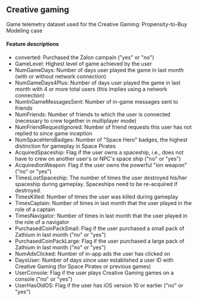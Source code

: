 ## Creative gaming

Game telemetry dataset used for the Creative Gaming: Propensity-to-Buy Modeling case

#### Feature descriptions

* converted: Purchased the Zalon campain ("yes" or "no")
* GameLevel: Highest level of game achieved by the user
* NumGameDays: Number of days user played the game in last month (with or without network connection)
* NumGameDays4Plus: Number of days user played the game in last month with 4 or more total users (this implies using a network connection)
* NumInGameMessagesSent: Number of in-game messages sent to friends
* NumFriends: Number of friends to which the user is connected (necessary to crew together in multiplayer mode) 
* NumFriendRequestIgnored: Number of friend requests this user has not replied to since game inception
* NumSpaceHeroBadges: Number of "Space Hero" badges, the highest distinction for gameplay in Space Pirates
* AcquiredSpaceship: Flag if the user owns a spaceship, i.e., does not have to crew on another user's or NPC's space ship ("no" or "yes")
* AcquiredIonWeapon: Flag if the user owns the powerful "ion weapon" ("no" or "yes")
* TimesLostSpaceship: The number of times the user destroyed his/her spaceship during gameplay. Spaceships need to be re-acquired if destroyed.
* TimesKilled: Number of times the user was killed during gameplay
* TimesCaptain: Number of times in last month that the user played in the role of a captain
* TimesNavigator: Number of times in last month that the user played in the role of a navigator
* PurchasedCoinPackSmall: Flag if the user purchased a small pack of Zathium in last month ("no" or "yes")
* PurchasedCoinPackLarge: Flag if the user purchased a large pack of Zathium in last month ("no" or "yes")
* NumAdsClicked: Number of in-app ads the user has clicked on
* DaysUser: Number of days since user established a user ID with Creative Gaming (for Space Pirates or previous games)
* UserConsole: Flag if the user plays Creative Gaming games on a console ("no" or "yes")
* UserHasOldOS: Flag if the user has iOS version 10 or earlier ("no" or "yes")
